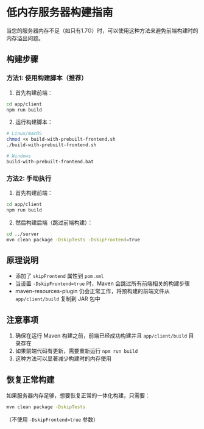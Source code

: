 # 低内存服务器构建指南

当您的服务器内存不足（如只有1.7G）时，可以使用这种方法来避免前端构建时的内存溢出问题。

## 构建步骤

### 方法1: 使用构建脚本（推荐）

1. 首先构建前端：
```bash
cd app/client
npm run build
```

2. 运行构建脚本：
```bash
# Linux/macOS
chmod +x build-with-prebuilt-frontend.sh
./build-with-prebuilt-frontend.sh

# Windows
build-with-prebuilt-frontend.bat
```

### 方法2: 手动执行

1. 首先构建前端：
```bash
cd app/client
npm run build
```

2. 然后构建后端（跳过前端构建）：
```bash
cd ../server
mvn clean package -DskipTests -DskipFrontend=true
```

## 原理说明

- 添加了 `skipFrontend` 属性到 `pom.xml`
- 当设置 `-DskipFrontend=true` 时，Maven 会跳过所有前端相关的构建步骤
- maven-resources-plugin 仍会正常工作，将预构建的前端文件从 `app/client/build` 复制到 JAR 包中

## 注意事项

1. 确保在运行 Maven 构建之前，前端已经成功构建并且 `app/client/build` 目录存在
2. 如果前端代码有更新，需要重新运行 `npm run build`
3. 这种方法可以显著减少构建时的内存使用

## 恢复正常构建

如果服务器内存足够，想要恢复正常的一体化构建，只需要：

```bash
mvn clean package -DskipTests
```

（不使用 `-DskipFrontend=true` 参数）
